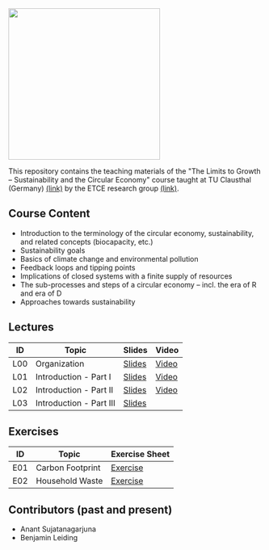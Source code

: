 <img src="https://www.presse.tu-clausthal.de/fileadmin/Presse/images/Corporate_Design/Logo/Logo_TUC_en_CMYK.jpg" width="300">

This repository contains the teaching materials of the "The Limits to Growth – Sustainability and the Circular Economy" course taught at TU Clausthal (Germany) [(link)](https://www.isse.tu-clausthal.de/en/) by the ETCE research group [(link)](https://etce-lab.com).

## Course Content

- Introduction to the terminology of the circular economy, sustainability, and related concepts (biocapacity, etc.)
- Sustainability goals
- Basics of climate change and environmental pollution
- Feedback loops and tipping points
- Implications of closed systems with a finite supply of resources
- The sub-processes and steps of a circular economy – incl. the era of R and era of D
- Approaches towards sustainability


## Lectures

| ID    | Topic                                   | Slides                                                | Video |
|-------|-----------------------------------------|-------------------------------------------------------|-------|
| L00   | Organization                            | [Slides](LTG-L00-Organization.pdf)                    | [Video](https://video.tu-clausthal.de/vorlesung/the-limits-to-growth-sustainability-and-the-circular-economy_1270.html?jwsource=cl) |
| L01   | Introduction - Part I  		              | [Slides](LTG-L01-Introduction-I.pdf)							    | [Video](https://video.tu-clausthal.de/vorlesung/the-limits-to-growth-sustainability-and-the-circular-economy_1270.html?jwsource=cl) |
| L02   | Introduction - Part II  		            | [Slides](LTG-L02-Introduction-II.pdf)							    | [Video](https://video.tu-clausthal.de/vorlesung/the-limits-to-growth-sustainability-and-the-circular-economy_1270.html?token=TFpORnZyTFVUWGwzeGNpZHhXM01hcS84NTVnL3hnNXlHYTlJdXdvZjlKYz0=&jwsource=cl)       |
| L03   | Introduction - Part III  		            | [Slides](LTG-L03-Introduction-III.pdf) |       |

## Exercises

| ID    | Topic                                   | Exercise Sheet                                     |
|-------|-----------------------------------------|----------------------------------------------------|
| E01   | Carbon Footprint                        | [Exercise](Exercises/E01-CarbonFootprint.pdf)      |
| E02   | Household Waste			                    | [Exercise](Exercises/E02-Household-Waste.pdf)      |


## Contributors (past and present)
- Anant Sujatanagarjuna
- Benjamin Leiding
